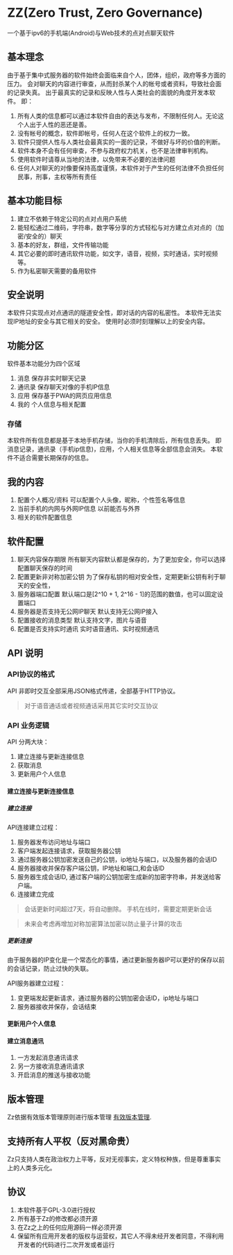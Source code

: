 # ZZ(Zero Trust, Zero Governance)

一个基于ipv6的手机端(Android)与Web技术的点对点聊天软件

## 基本理念

由于基于集中式服务器的软件始终会面临来自个人，团体，组织，政府等多方面的压力。
会对聊天的内容进行审查，从而封杀某个人的帐号或者资料，导致社会面的记录失真。
出于最真实的记录和反映人性与人类社会的面貌的角度开发本软件。
即：
1. 所有人类的信息都可以通过本软件自由的表达与发布，不限制任何人。无论这个人出于人性的恶还是善。
2. 没有帐号的概念，软件即帐号，任何人在这个软件上的权力一致。
3. 软件只提供人性与人类社会最真实的一面的记录，不做好与坏的价值的判断。
4. 软件本身不会有任何审查，不参与政府权力机关，也不是法律审判机构。
5. 使用软件时请尊从当地的法律，以免带来不必要的法律问题
6. 任何人对聊天的对像要保持高度谨慎，本软件对于产生的任何法律不负担任何民事，刑事，主权等所有责任

## 基本功能目标

1. 建立不依赖于特定公司的点对点用户系统
2. 能轻松通过二维码，字符串，数字等分享的方式轻松与对方建立点对点的（加密/安全的）聊天
3. 基本的好友，群组，文件传输功能
4. 其它必要的即时通讯软件功能，如文字，语音，视频，实时通话，实时视频等。
5. 作为私密聊天需要的备用软件

## 安全说明

本软件只实现点对点通讯的隧道安全性，即对话的内容的私密性。
本软件无法实现IP地址的安全与其它相关的安全。
使用时必须时刻理解以上的安全内容。

## 功能分区

软件基本功能分为四个区域

1. 消息
保存非实时聊天记录
2. 通讯录
保存聊天对像的手机IP信息
3. 应用
保存基于PWA的网页应用信息
4. 我的
个人信息与相关配置

### 存储

本软件所有信息都是基于本地手机存储，当你的手机清除后，所有信息丢失。
即消息记录，通讯录（手机ip信息)，应用，个人相关信息等全部信息会消失。
本软件不适合需要长期保存的信息。

## 我的内容

1. 配置个人概况/资料
   可以配置个人头像，昵称，个性签名等信息
2. 当前手机的内网与外网IP信息
以前能否与外界
3. 相关的软件配置信息

## 软件配置

1. 聊天内容保存期限
所有聊天内容默认都是保存的，为了更加安全，你可以选择配置聊天保存的时间
2. 配置更新非对称加密公钥
为了保存私钥的相对安全性，定期更新公钥有利于聊天的安全性，
3. 服务器端口配置
默认端口是[2^10 + 1, 2^16 - 1]的范围的数值，也可以固定设置端口
4. 服务器是否支持无公网IP聊天
默认支持无公网IP接入
5. 配置接收的消息类型
默认支持文字，图片与语音
6. 配置是否支持实时通讯
实时语音通讯、实时视频通讯

## API 说明

### API协议的格式

API 非即时交互全部采用JSON格式传递，全部基于HTTP协议。

>对于语音通话或者视频通话采用其它实时交互协议


### API 业务逻辑

API 分两大块：

1. 建立连接与更新连接信息
2. 获取消息
3. 更新用户个人信息

#### 建立连接与更新连接信息

##### 建立连接

API连接建立过程：
1. 服务器发布访问地址与端口
2. 客户端发起连接请求，获取服务器公钥
3. 通过服务器公钥加密发送自己的公钥，ip地址与端口，以及服务器的会话ID
4. 服务器接收并保存客户端公钥，IP地址和端口,和会话ID
5. 服务器生成会话ID, 通过客户端的公钥加密生成新的加密字符串，并发送给客户端。
6. 连接建立完成

> 会话更新时间超过7天，将自动删除。
> 手机在线时，需要定期更新会话

> 未来会考虑再增加对称加密算法加密以防止量子计算的攻击


##### 更新连接

由于服务器的IP变化是一个常态化的事情，通过更新服务器IP可以更好的保存以前的会话记录，防止过快的失联。

API服务器建立过程：
1. 变更端发起更新请求，通过服务器的公钥加密会话ID，ip地址与端口
2. 服务器接收并保存，会话结束

#### 更新用户个人信息

#### 建立消息通讯

1. 一方发起消息通讯请求
2. 另一方接收消息通讯请求
3. 开启消息的推送与接收功能

## 版本管理

Zz依据有效版本管理原则进行版本管理 [有效版本管理](https://github.com/calidion/effective-versioning).

## 支持所有人平权（反对黑命贵）

Zz只支持人类在政治权力上平等，反对无视事实，定义特权种族，但是尊重事实上的人类多元化。

## 协议

1. 本软件基于GPL-3.0进行授权
2. 所有基于Zz的修改都必须开源
3. 在Zz之上的任何应用源码一样必须开源 
4. 保留所有应用开发者的版权与运营权，其它人不得未经开发者同意，不得利用开发者的代码进行二次开发或者运行
